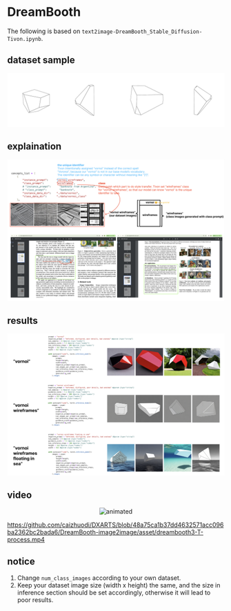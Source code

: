 # DreamBooth

The following is based on `text2image-DreamBooth_Stable_Diffusion-Tivon.ipynb`.

## dataset sample
![image](https://github.com/caizhuodi/DXARTS/blob/48a75ca1b37dd4632571acc096ba2362bc2bada6/DreamBooth-image2image/asset/dreambooth0-T-datasetsample.png)

## explaination
![image](https://github.com/caizhuodi/DXARTS/blob/48a75ca1b37dd4632571acc096ba2362bc2bada6/DreamBooth-image2image/asset/dreambooth1-T.jpg)

## results
![image](https://github.com/caizhuodi/DXARTS/blob/48a75ca1b37dd4632571acc096ba2362bc2bada6/DreamBooth-image2image/asset/dreambooth2-T.jpg)

## video
<p align="center">
  <img src="https://github.com/caizhuodi/DXARTS/blob/1d0d3b9f5404fa76dbac00eff91762f5ec6a61bb/DreamBooth-image2image/asset/dreambooth3-T-process.gif" alt="animated" />
</p>

https://github.com/caizhuodi/DXARTS/blob/48a75ca1b37dd4632571acc096ba2362bc2bada6/DreamBooth-image2image/asset/dreambooth3-T-process.mp4

## notice
1. Change `num_class_images` according to your own dataset.
2. Keep your dataset image size (width x height) the same, and the size in inference section should be set accordingly, otherwise it will lead to poor results.